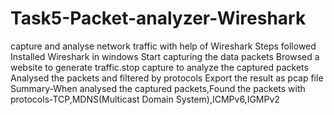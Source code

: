 
# Task5-Packet-analyzer-Wireshark
capture and analyse network traffic with help of Wireshark
Steps followed
Installed Wireshark in windows
Start capturing the data packets 
Browsed a website to generate traffic.stop  capture to analyze the captured packets
Analysed the packets and filtered by protocols
Export the result as pcap file
Summary-When analysed the captured packets,Found the packets with protocols-TCP,MDNS(Multicast Domain System),ICMPv6,IGMPv2


